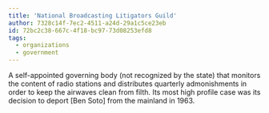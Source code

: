 ```yaml
---
title: 'National Broadcasting Litigators Guild'
author: 7328c14f-7ec2-4511-a24d-29a1c5ce23eb
id: 72bc2c38-667c-4f18-bc97-73d08253efd8
tags:
  - organizations
  - government
---
```

A self-appointed governing body (not recognized by the state) that monitors the content of radio stations and distributes quarterly admonishments in order to keep the airwaves clean from filth. Its most high profile case was its decision to deport [Ben Soto] from the mainland in 1963.